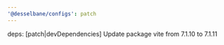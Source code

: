 ```yaml
---
'@desselbane/configs': patch
---
```


deps: [patch|devDependencies] Update package vite from 7.1.10 to 7.1.11
